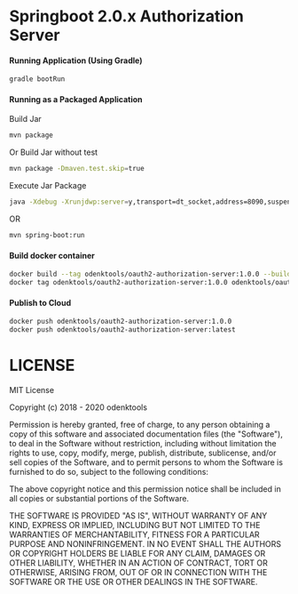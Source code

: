 Springboot 2.0.x Authorization Server
======================================

#### Running Application (Using Gradle)

```bash
gradle bootRun
```

#### Running as a Packaged Application

Build Jar

```bash
mvn package
```

Or Build Jar without test

```bash
mvn package -Dmaven.test.skip=true
```

Execute Jar Package

```bash
java -Xdebug -Xrunjdwp:server=y,transport=dt_socket,address=8090,suspend=n -jar target/authserver-1.0.0.jar
```

OR

```bash
mvn spring-boot:run
```

#### Build docker container

```bash
docker build --tag odenktools/oauth2-authorization-server:1.0.0 --build-arg JAR_FILE=target/authserver-1.0.0.jar .
docker tag odenktools/oauth2-authorization-server:1.0.0 odenktools/oauth2-authorization-server:latest
```

#### Publish to Cloud

```bash
docker push odenktools/oauth2-authorization-server:1.0.0
docker push odenktools/oauth2-authorization-server:latest
```

# LICENSE

MIT License

Copyright (c) 2018 - 2020 odenktools

Permission is hereby granted, free of charge, to any person obtaining a copy
of this software and associated documentation files (the "Software"), to deal
in the Software without restriction, including without limitation the rights
to use, copy, modify, merge, publish, distribute, sublicense, and/or sell
copies of the Software, and to permit persons to whom the Software is
furnished to do so, subject to the following conditions:

The above copyright notice and this permission notice shall be included in all
copies or substantial portions of the Software.

THE SOFTWARE IS PROVIDED "AS IS", WITHOUT WARRANTY OF ANY KIND, EXPRESS OR
IMPLIED, INCLUDING BUT NOT LIMITED TO THE WARRANTIES OF MERCHANTABILITY,
FITNESS FOR A PARTICULAR PURPOSE AND NONINFRINGEMENT. IN NO EVENT SHALL THE
AUTHORS OR COPYRIGHT HOLDERS BE LIABLE FOR ANY CLAIM, DAMAGES OR OTHER
LIABILITY, WHETHER IN AN ACTION OF CONTRACT, TORT OR OTHERWISE, ARISING FROM,
OUT OF OR IN CONNECTION WITH THE SOFTWARE OR THE USE OR OTHER DEALINGS IN THE
SOFTWARE.
